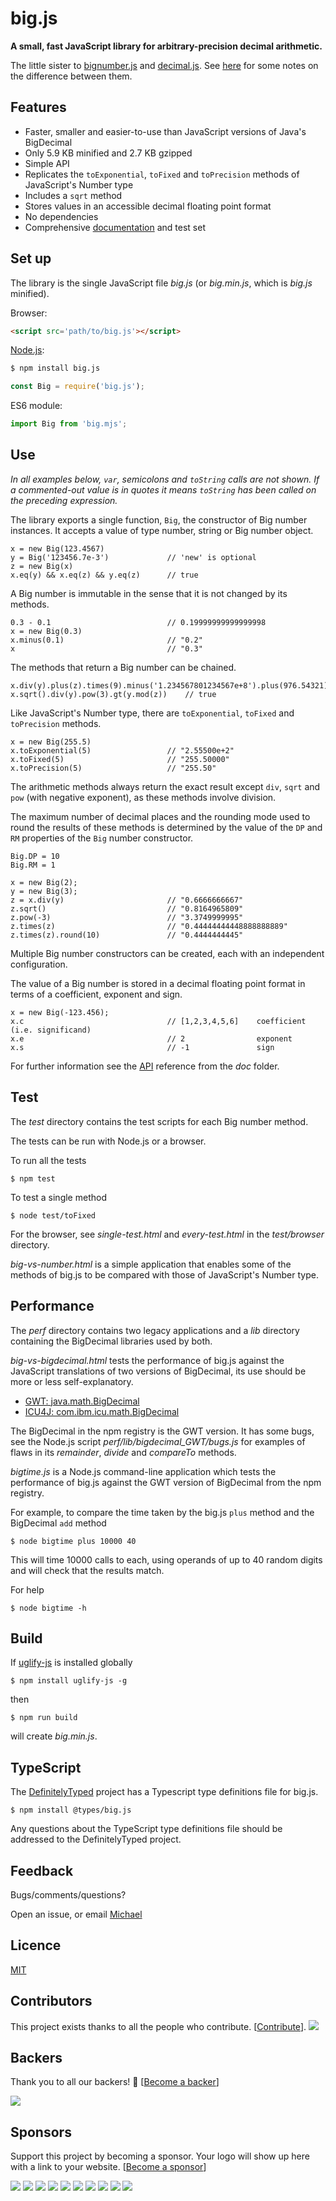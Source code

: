 # big.js**A small, fast JavaScript library for arbitrary-precision decimal arithmetic.**The little sister to [bignumber.js](https://github.com/MikeMcl/bignumber.js/) and [decimal.js](https://github.com/MikeMcl/decimal.js/). See [here](https://github.com/MikeMcl/big.js/wiki) for some notes on the difference between them.## Features  - Faster, smaller and easier-to-use than JavaScript versions of Java's BigDecimal  - Only 5.9 KB minified and 2.7 KB gzipped  - Simple API  - Replicates the `toExponential`, `toFixed` and `toPrecision` methods of JavaScript's Number type  - Includes a `sqrt` method  - Stores values in an accessible decimal floating point format  - No dependencies  - Comprehensive [documentation](http://mikemcl.github.io/big.js/) and test set## Set upThe library is the single JavaScript file *big.js* (or *big.min.js*, which is *big.js* minified).Browser:```html<script src='path/to/big.js'></script>```[Node.js](http://nodejs.org):```bash$ npm install big.js``````javascriptconst Big = require('big.js');```ES6 module:```javascriptimport Big from 'big.mjs';```## Use*In all examples below, `var`, semicolons and `toString` calls are not shown. If a commented-out value is in quotes it means `toString` has been called on the preceding expression.*The library exports a single function, `Big`, the constructor of Big number instances.It accepts a value of type number, string or Big number object.    x = new Big(123.4567)    y = Big('123456.7e-3')             // 'new' is optional    z = new Big(x)    x.eq(y) && x.eq(z) && y.eq(z)      // trueA Big number is immutable in the sense that it is not changed by its methods.    0.3 - 0.1                          // 0.19999999999999998    x = new Big(0.3)    x.minus(0.1)                       // "0.2"    x                                  // "0.3"The methods that return a Big number can be chained.    x.div(y).plus(z).times(9).minus('1.234567801234567e+8').plus(976.54321).div('2598.11772')    x.sqrt().div(y).pow(3).gt(y.mod(z))    // trueLike JavaScript's Number type, there are `toExponential`, `toFixed` and `toPrecision` methods.    x = new Big(255.5)    x.toExponential(5)                 // "2.55500e+2"    x.toFixed(5)                       // "255.50000"    x.toPrecision(5)                   // "255.50"The arithmetic methods always return the exact result except `div`, `sqrt` and `pow`(with negative exponent), as these methods involve division.The maximum number of decimal places and the rounding mode used to round the results of these methods is determined by the value of the `DP` and `RM` properties of the `Big` number constructor.    Big.DP = 10    Big.RM = 1    x = new Big(2);    y = new Big(3);    z = x.div(y)                       // "0.6666666667"    z.sqrt()                           // "0.8164965809"    z.pow(-3)                          // "3.3749999995"    z.times(z)                         // "0.44444444448888888889"    z.times(z).round(10)               // "0.4444444445"Multiple Big number constructors can be created, each with an independent configuration.The value of a Big number is stored in a decimal floating point format in terms of a coefficient, exponent and sign.    x = new Big(-123.456);    x.c                                // [1,2,3,4,5,6]    coefficient (i.e. significand)    x.e                                // 2                exponent    x.s                                // -1               signFor further information see the [API](http://mikemcl.github.io/big.js/) reference from the *doc* folder.## TestThe *test* directory contains the test scripts for each Big number method.The tests can be run with Node.js or a browser.To run all the tests    $ npm testTo test a single method    $ node test/toFixedFor the browser, see *single-test.html* and *every-test.html* in the *test/browser* directory.*big-vs-number.html* is a simple application that enables some of the methods of big.js to be compared with those of JavaScript's Number type.## PerformanceThe *perf* directory contains two legacy applications and a *lib* directory containing the BigDecimal libraries used by both.*big-vs-bigdecimal.html* tests the performance of big.js against the JavaScript translations of two versions of BigDecimal, its use should be more or less self-explanatory.* [GWT: java.math.BigDecimal](https://github.com/iriscouch/bigdecimal.js)* [ICU4J: com.ibm.icu.math.BigDecimal](https://github.com/dtrebbien/BigDecimal.js)The BigDecimal in the npm registry is the GWT version. It has some bugs, see the Node.js script *perf/lib/bigdecimal_GWT/bugs.js* for examples of flaws in its *remainder*, *divide* and *compareTo* methods.*bigtime.js* is a Node.js command-line application which tests the performance of big.js against the GWT version ofBigDecimal from the npm registry.For example, to compare the time taken by the big.js `plus` method and the BigDecimal `add` method    $ node bigtime plus 10000 40This will time 10000 calls to each, using operands of up to 40 random digits and will check that the results match.For help    $ node bigtime -h## BuildIf [uglify-js](https://github.com/mishoo/UglifyJS2) is installed globally    $ npm install uglify-js -gthen    $ npm run buildwill create *big.min.js*.## TypeScriptThe [DefinitelyTyped](https://github.com/borisyankov/DefinitelyTyped) project has a Typescript type definitions file for big.js.    $ npm install @types/big.jsAny questions about the TypeScript type definitions file should be addressed to the DefinitelyTyped project.## FeedbackBugs/comments/questions?Open an issue, or email <a href="mailto:M8ch88l@gmail.com">Michael</a>## Licence[MIT](LICENCE)## ContributorsThis project exists thanks to all the people who contribute. [[Contribute](CONTRIBUTING.md)].<a href="graphs/contributors"><img src="https://opencollective.com/bigjs/contributors.svg?width=890&button=false" /></a>## BackersThank you to all our backers! 🙏 [[Become a backer](https://opencollective.com/bigjs#backer)]<a href="https://opencollective.com/bigjs#backers" target="_blank"><img src="https://opencollective.com/bigjs/backers.svg?width=890"></a>## SponsorsSupport this project by becoming a sponsor. Your logo will show up here with a link to your website. [[Become a sponsor](https://opencollective.com/bigjs#sponsor)]<a href="https://opencollective.com/bigjs/sponsor/0/website" target="_blank"><img src="https://opencollective.com/bigjs/sponsor/0/avatar.svg"></a><a href="https://opencollective.com/bigjs/sponsor/1/website" target="_blank"><img src="https://opencollective.com/bigjs/sponsor/1/avatar.svg"></a><a href="https://opencollective.com/bigjs/sponsor/2/website" target="_blank"><img src="https://opencollective.com/bigjs/sponsor/2/avatar.svg"></a><a href="https://opencollective.com/bigjs/sponsor/3/website" target="_blank"><img src="https://opencollective.com/bigjs/sponsor/3/avatar.svg"></a><a href="https://opencollective.com/bigjs/sponsor/4/website" target="_blank"><img src="https://opencollective.com/bigjs/sponsor/4/avatar.svg"></a><a href="https://opencollective.com/bigjs/sponsor/5/website" target="_blank"><img src="https://opencollective.com/bigjs/sponsor/5/avatar.svg"></a><a href="https://opencollective.com/bigjs/sponsor/6/website" target="_blank"><img src="https://opencollective.com/bigjs/sponsor/6/avatar.svg"></a><a href="https://opencollective.com/bigjs/sponsor/7/website" target="_blank"><img src="https://opencollective.com/bigjs/sponsor/7/avatar.svg"></a><a href="https://opencollective.com/bigjs/sponsor/8/website" target="_blank"><img src="https://opencollective.com/bigjs/sponsor/8/avatar.svg"></a><a href="https://opencollective.com/bigjs/sponsor/9/website" target="_blank"><img src="https://opencollective.com/bigjs/sponsor/9/avatar.svg"></a>